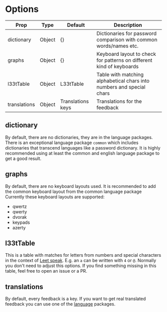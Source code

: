 # Options

| Prop         | Type   | Default           | Description                                                           |
| ------------ | ------ | ----------------- | --------------------------------------------------------------------- |
| dictionary   | Object | {}                | Dictionaries for password comparison with common words/names etc.     |
| graphs       | Object | {}                | Keyboard layout to check for patterns on different kind of keyboards  |
| l33tTable    | Object | L33tTable         | Table with matching alphabetical chars into numbers and special chars |
| translations | Object | Translations keys | Translations for the feedback                                         |

## dictionary
By default, there are no dictionaries, they are in the language packages.
There is an exceptional language package `common` which includes dictionaries that transcend languages like a password dictionary.
It is highly recommended using at least the common and english language package to get a good result.

## graphs
By default, there are no keyboard layouts used. It is recommended to add the common keyboard layout from the common language package
Currently these keyboard layouts are supported:
- qwertz
- qwerty
- dvorak
- keypads
- azerty

## l33tTable
This is a table with matches for letters from numbers and special characters in the context of [Leet speak](https://en.wikipedia.org/wiki/Leet).
E.g. an `a` can be written with `4` or `@`.
Normally you don't need to adjust this options. 
If you find something missing in this table, feel free to open an issue or a PR.

## translations
By default, every feedback is a key. If you want to get real translated feedback you can use one of the [language](/languages) packages.
